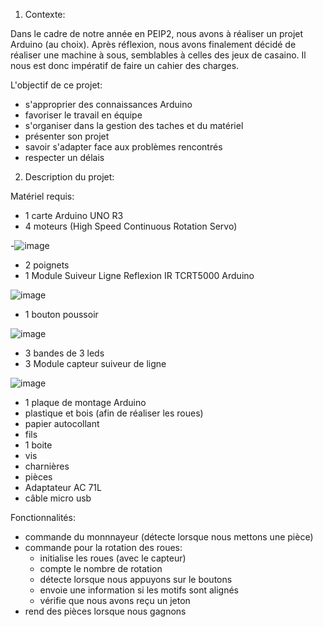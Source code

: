 1) Contexte:

Dans le cadre de notre année en PEIP2, nous avons à réaliser un projet Arduino (au choix).
Après réflexion, nous avons finalement décidé de réaliser une machine à sous, semblables à celles des jeux de casaino.
Il nous est donc impératif de faire un cahier des charges.

L'objectif de ce projet:
- s'approprier des connaissances Arduino
- favoriser le travail en équipe
- s'organiser dans la gestion des taches et du matériel
- présenter son projet
- savoir s'adapter face aux problèmes rencontrés
- respecter un délais 



2) Description du projet:

Matériel requis:
- 1 carte Arduino UNO R3
- 4 moteurs (High Speed Continuous Rotation Servo)

-![image](https://user-images.githubusercontent.com/119940151/207565321-306177ac-0bd2-4e88-9770-5c9731e20d54.png)

- 2 poignets 
- 1 Module Suiveur Ligne Reflexion IR TCRT5000 Arduino

![image](https://user-images.githubusercontent.com/119940151/207566374-8715e624-cc42-4a33-a7a3-5f64a0ae41b0.png)

- 1 bouton poussoir 

![image](https://user-images.githubusercontent.com/119940151/207566682-66e41e6d-56c5-4854-b318-9bdaf7172fb1.png)

- 3 bandes de 3 leds
- 3 Module capteur suiveur de ligne

![image](https://user-images.githubusercontent.com/119940151/207568270-04a2304b-d34b-4387-897b-16edf21998ae.png)

- 1 plaque de montage Arduino
- plastique et bois (afin de réaliser les roues)
- papier autocollant 
- fils
- 1 boite
- vis 
- charnières 
- pièces 
- Adaptateur AC 71L
- câble micro usb

Fonctionnalités: 
- commande du monnnayeur (détecte lorsque nous mettons une pièce)
- commande pour la rotation des roues:
     * initialise les roues (avec le capteur)
     * compte le nombre de rotation
     * détecte lorsque nous appuyons sur le boutons
     * envoie une information si les motifs sont alignés
     * vérifie que nous avons reçu un jeton
- rend des pièces lorsque nous gagnons 

